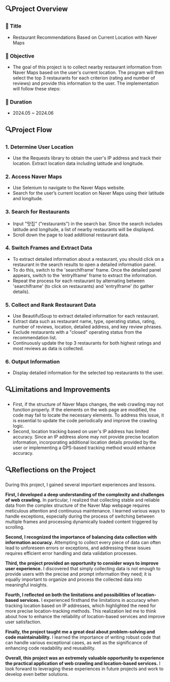 ## 🔍Project Overview

### 📌 Title
- Restaurant Recommendations Based on Current Location with Naver Maps

### 📌 Objective
- The goal of this project is to collect nearby restaurant information from Naver Maps based on the user's current location. The program will then select the top 3 restaurants for each criterion (rating and number of reviews) and provide this information to the user. The implementation will follow these steps:

### 📌 Duration
- 2024.05 ~ 2024.06

## 🔍Project Flow

### 1. Determine User Location
- Use the Requests library to obtain the user's IP address and track their location.
Extract location data including latitude and longitude.


### 2. Access Naver Maps
- Use Selenium to navigate to the Naver Maps website.
- Search for the user’s current location on Naver Maps using their latitude and longitude.


### 3. Search for Restaurants
- Input "맛집" ("restaurants") in the search bar. Since the search includes latitude and longitude, a list of nearby restaurants will be displayed.
- Scroll down the page to load additional restaurant data.


### 4. Switch Frames and Extract Data

- To extract detailed information about a restaurant, you should click on a restaurant in the search results to open a detailed information panel.
- To do this, switch to the 'searchIframe' frame. Once the detailed panel appears, switch to the 'entryIframe' frame to extract the information.
- Repeat the process for each restaurant by alternating between 'searchIframe' (to click on restaurants) and 'entryIframe' (to gather details).


### 5. Collect and Rank Restaurant Data

- Use BeautifulSoup to extract detailed information for each restaurant.
- Extract data such as restaurant name, type, operating status, rating, number of reviews, location, detailed address, and key review phrases.
- Exclude restaurants with a "closed" operating status from the recommendation list.
- Continuously update the top 3 restaurants for both highest ratings and most reviews as data is collected.


### 6. Output Information
- Display detailed information for the selected top restaurants to the user.

## 🔍Limitations and Improvements
- First, if the structure of Naver Maps changes, the web crawling may not function properly. If the elements on the web page are modified, the code may fail to locate the necessary elements. To address this issue, it is essential to update the code periodically and improve the crawling logic.
- Second, location tracking based on user's IP address has limited accuracy. Since an IP address alone may not provide precise location information, incorporating additional location details provided by the user or implementing a GPS-based tracking method would enhance accuracy.

## 🔍Reflections on the Project


During this project, I gained several important experiences and lessons.

**First, I developed a deep understanding of the complexity and challenges of web crawling.** In particular, I realized that collecting stable and reliable data from the complex structure of the Naver Map webpage requires meticulous attention and continuous maintenance. I learned various ways to handle exceptions, especially during the process of switching between multiple frames and processing dynamically loaded content triggered by scrolling.

**Second, I recognized the importance of balancing data collection with information accuracy.** Attempting to collect every piece of data can often lead to unforeseen errors or exceptions, and addressing these issues requires efficient error handling and data validation processes.

**Third, the project provided an opportunity to consider ways to improve user experience.** I discovered that simply collecting data is not enough to provide users with the precise and prompt information they need; it is equally important to organize and process the collected data into meaningful insights.

**Fourth, I reflected on both the limitations and possibilities of location-based services.** I experienced firsthand the limitations in accuracy when tracking location based on IP addresses, which highlighted the need for more precise location-tracking methods. This realization led me to think about how to enhance the reliability of location-based services and improve user satisfaction.

**Finally, the project taught me a great deal about problem-solving and code maintainability.** I learned the importance of writing robust code that can handle various exceptional cases, as well as the significance of enhancing code readability and reusability.

**Overall, this project was an extremely valuable opportunity to experience the practical application of web crawling and location-based services.** I look forward to leveraging these experiences in future projects and work to develop even better solutions.
